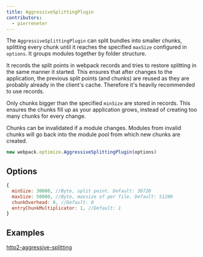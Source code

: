 ```yaml
---
title: AggressiveSplittingPlugin
contributors:
  - pierreneter
---
```


The `AggressiveSplittingPlugin` can split bundles into smaller chunks, splitting every chunk until it reaches the specified `maxSize` configured in `options`. It groups modules together by folder structure.

It records the split points in webpack records and tries to restore splitting in the same manner it started. This ensures that after changes to the application, the previous split points (and chunks) are reused as they are probably already in the client's cache. Therefore it's heavily recommended to use records.

Only chunks bigger than the specified `minSize` are stored in records. This ensures the chunks fill up as your application grows, instead of creating too many chunks for every change.

Chunks can be invalidated if a module changes. Modules from invalid chunks will go back into the module pool from which new chunks are created.

```js
new webpack.optimize.AggressiveSplittingPlugin(options)
```


## Options

```js
{
  minSize: 30000, //Byte, split point. Default: 30720
  maxSize: 50000, //Byte, maxsize of per file. Default: 51200
  chunkOverhead: 0, //Default: 0
  entryChunkMultiplicator: 1, //Default: 1
}
```


## Examples

[http2-aggressive-splitting](https://github.com/webpack/webpack/tree/master/examples/http2-aggressive-splitting)
